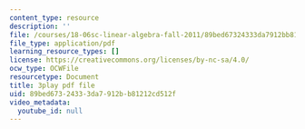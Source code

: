 ```yaml
---
content_type: resource
description: ''
file: /courses/18-06sc-linear-algebra-fall-2011/89bed67324333da7912bb81212cd512f_Ts3o2I8_Mxc.pdf
file_type: application/pdf
learning_resource_types: []
license: https://creativecommons.org/licenses/by-nc-sa/4.0/
ocw_type: OCWFile
resourcetype: Document
title: 3play pdf file
uid: 89bed673-2433-3da7-912b-b81212cd512f
video_metadata:
  youtube_id: null
---
```

